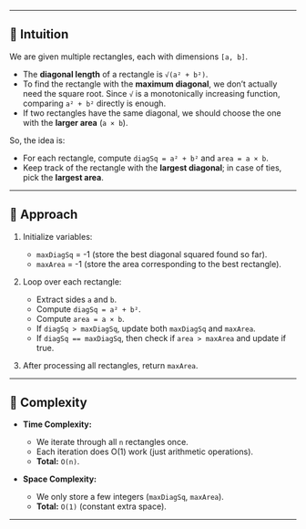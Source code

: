 
---

## 🔹 Intuition

We are given multiple rectangles, each with dimensions `[a, b]`.

* The **diagonal length** of a rectangle is `√(a² + b²)`.
* To find the rectangle with the **maximum diagonal**, we don’t actually need the square root. Since `√` is a monotonically increasing function, comparing `a² + b²` directly is enough.
* If two rectangles have the same diagonal, we should choose the one with the **larger area** (`a × b`).

So, the idea is:

* For each rectangle, compute `diagSq = a² + b²` and `area = a × b`.
* Keep track of the rectangle with the **largest diagonal**; in case of ties, pick the **largest area**.

---

## 🔹 Approach

1. Initialize variables:

   * `maxDiagSq` = -1 (store the best diagonal squared found so far).
   * `maxArea` = -1 (store the area corresponding to the best rectangle).

2. Loop over each rectangle:

   * Extract sides `a` and `b`.
   * Compute `diagSq = a² + b²`.
   * Compute `area = a × b`.
   * If `diagSq > maxDiagSq`, update both `maxDiagSq` and `maxArea`.
   * If `diagSq == maxDiagSq`, then check if `area > maxArea` and update if true.

3. After processing all rectangles, return `maxArea`.

---

## 🔹 Complexity

* **Time Complexity:**

  * We iterate through all `n` rectangles once.
  * Each iteration does O(1) work (just arithmetic operations).
  * **Total:** `O(n)`.

* **Space Complexity:**

  * We only store a few integers (`maxDiagSq`, `maxArea`).
  * **Total:** `O(1)` (constant extra space).

---


